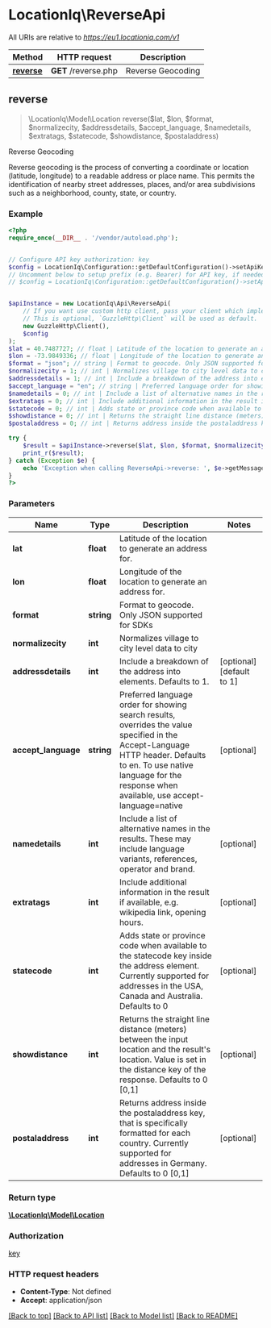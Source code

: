 # LocationIq\ReverseApi

All URIs are relative to *https://eu1.locationiq.com/v1*

Method | HTTP request | Description
------------- | ------------- | -------------
[**reverse**](ReverseApi.md#reverse) | **GET** /reverse.php | Reverse Geocoding



## reverse

> \LocationIq\Model\Location reverse($lat, $lon, $format, $normalizecity, $addressdetails, $accept_language, $namedetails, $extratags, $statecode, $showdistance, $postaladdress)

Reverse Geocoding

Reverse geocoding is the process of converting a coordinate or location (latitude, longitude) to a readable address or place name. This permits the identification of nearby street addresses, places, and/or area subdivisions such as a neighborhood, county, state, or country.

### Example

```php
<?php
require_once(__DIR__ . '/vendor/autoload.php');


// Configure API key authorization: key
$config = LocationIq\Configuration::getDefaultConfiguration()->setApiKey('key', 'YOUR_API_KEY');
// Uncomment below to setup prefix (e.g. Bearer) for API key, if needed
// $config = LocationIq\Configuration::getDefaultConfiguration()->setApiKeyPrefix('key', 'Bearer');


$apiInstance = new LocationIq\Api\ReverseApi(
    // If you want use custom http client, pass your client which implements `GuzzleHttp\ClientInterface`.
    // This is optional, `GuzzleHttp\Client` will be used as default.
    new GuzzleHttp\Client(),
    $config
);
$lat = 40.7487727; // float | Latitude of the location to generate an address for.
$lon = -73.9849336; // float | Longitude of the location to generate an address for.
$format = "json"; // string | Format to geocode. Only JSON supported for SDKs
$normalizecity = 1; // int | Normalizes village to city level data to city
$addressdetails = 1; // int | Include a breakdown of the address into elements. Defaults to 1.
$accept_language = "en"; // string | Preferred language order for showing search results, overrides the value specified in the Accept-Language HTTP header. Defaults to en. To use native language for the response when available, use accept-language=native
$namedetails = 0; // int | Include a list of alternative names in the results. These may include language variants, references, operator and brand.
$extratags = 0; // int | Include additional information in the result if available, e.g. wikipedia link, opening hours.
$statecode = 0; // int | Adds state or province code when available to the statecode key inside the address element. Currently supported for addresses in the USA, Canada and Australia. Defaults to 0
$showdistance = 0; // int | Returns the straight line distance (meters) between the input location and the result's location. Value is set in the distance key of the response. Defaults to 0 [0,1]
$postaladdress = 0; // int | Returns address inside the postaladdress key, that is specifically formatted for each country. Currently supported for addresses in Germany. Defaults to 0 [0,1]

try {
    $result = $apiInstance->reverse($lat, $lon, $format, $normalizecity, $addressdetails, $accept_language, $namedetails, $extratags, $statecode, $showdistance, $postaladdress);
    print_r($result);
} catch (Exception $e) {
    echo 'Exception when calling ReverseApi->reverse: ', $e->getMessage(), PHP_EOL;
}
?>
```

### Parameters


Name | Type | Description  | Notes
------------- | ------------- | ------------- | -------------
 **lat** | **float**| Latitude of the location to generate an address for. |
 **lon** | **float**| Longitude of the location to generate an address for. |
 **format** | **string**| Format to geocode. Only JSON supported for SDKs |
 **normalizecity** | **int**| Normalizes village to city level data to city |
 **addressdetails** | **int**| Include a breakdown of the address into elements. Defaults to 1. | [optional] [default to 1]
 **accept_language** | **string**| Preferred language order for showing search results, overrides the value specified in the Accept-Language HTTP header. Defaults to en. To use native language for the response when available, use accept-language&#x3D;native | [optional]
 **namedetails** | **int**| Include a list of alternative names in the results. These may include language variants, references, operator and brand. | [optional]
 **extratags** | **int**| Include additional information in the result if available, e.g. wikipedia link, opening hours. | [optional]
 **statecode** | **int**| Adds state or province code when available to the statecode key inside the address element. Currently supported for addresses in the USA, Canada and Australia. Defaults to 0 | [optional]
 **showdistance** | **int**| Returns the straight line distance (meters) between the input location and the result&#39;s location. Value is set in the distance key of the response. Defaults to 0 [0,1] | [optional]
 **postaladdress** | **int**| Returns address inside the postaladdress key, that is specifically formatted for each country. Currently supported for addresses in Germany. Defaults to 0 [0,1] | [optional]

### Return type

[**\LocationIq\Model\Location**](../Model/Location.md)

### Authorization

[key](../../README.md#key)

### HTTP request headers

- **Content-Type**: Not defined
- **Accept**: application/json

[[Back to top]](#) [[Back to API list]](../../README.md#documentation-for-api-endpoints)
[[Back to Model list]](../../README.md#documentation-for-models)
[[Back to README]](../../README.md)


